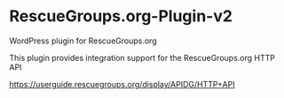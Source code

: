 # RescueGroups.org-Plugin-v2
WordPress plugin for RescueGroups.org

This plugin provides integration support for the RescueGroups.org HTTP API

https://userguide.rescuegroups.org/display/APIDG/HTTP+API



